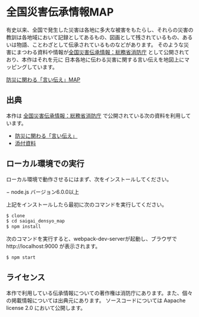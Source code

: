 # 全国災害伝承情報MAP

有史以来、全国で発生した災害は各地に多大な被害をもたらし、それらの災害の教訓は各地域において記録としてあるもの、図画として残されているもの、あるいは物語、ことわざとして伝承されているものなどがあります。
そのような災害にまつわる資料や情報が[全国災害伝承情報：総務省消防庁](http://www.fdma.go.jp/html/life/saigai_densyo/) として公開されており、本作はそれを元に
日本各地に伝わる災害に関する言い伝えを地図上にマッピングしています。

[防災に関わる「言い伝え」MAP](https://gensaiinfo.github.io/bousai_densyo_map/)

## 出典
本作は [全国災害伝承情報：総務省消防庁](http://www.fdma.go.jp/html/life/saigai_densyo/) で公開されている次の資料を利用しています。
- [防災に関わる「言い伝え」](http://www.fdma.go.jp/html/life/saigai_densyo/02.pdf)
- [添付資料](http://www.fdma.go.jp/html/life/saigai_densyo/06.pdf)

## ローカル環境での実行

ローカル環境で動作させるにはまず、次をインストールしてください。

− node.js バージョン6.0.0以上

上記をインストールしたら最初に次のコマンドを実行してください。

```bash
$ clone
$ cd saigai_densyo_map
$ npm install
```

次のコマンドを実行すると、webpack-dev-serverが起動し、ブラウザで http://localhost:9000 が表示されます。

```bash
$ npm start
```

## ライセンス

本作で利用している伝承情報についての著作権は消防庁にあります。また、個々の掲載情報については出典元にあります。
ソースコードについては Aapache license 2.0 において公開します。
